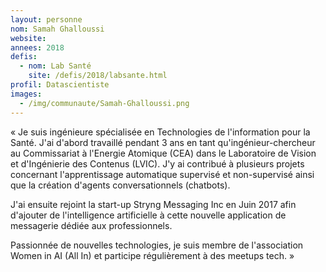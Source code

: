 ```yaml
---
layout: personne
nom: Samah Ghalloussi
website:
annees: 2018
defis: 
  - nom: Lab Santé
    site: /defis/2018/labsante.html
profil: Datascientiste
images:
  - /img/communaute/Samah-Ghalloussi.png
---
```


« Je suis ingénieure spécialisée en Technologies de l'information pour
la Santé. J'ai d'abord travaillé pendant 3 ans en tant qu'ingénieur-chercheur
au Commissariat à l'Energie Atomique (CEA) dans le
Laboratoire de Vision et d'Ingénierie des Contenus (LVIC). J'y ai
contribué à plusieurs projets concernant l'apprentissage automatique
supervisé et non-supervisé ainsi que la création d'agents
conversationnels (chatbots).

J'ai ensuite rejoint la start-up Stryng Messaging Inc en Juin 2017
afin d'ajouter de l'intelligence artificielle à cette nouvelle
application de messagerie dédiée aux professionnels.

Passionnée de nouvelles technologies, je suis membre de l'association
Women in AI (All In) et participe régulièrement à des meetups tech. »
